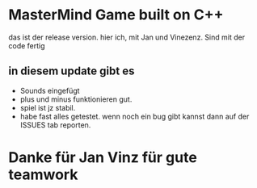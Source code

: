 # MasterMind Game built on C++
das ist der release version. hier ich, mit Jan und Vinezenz. Sind mit der code fertig

## in diesem update gibt es

- Sounds eingefügt
- plus und minus funktionieren gut.
- spiel ist jz stabil.
- habe fast alles getestet. wenn noch ein bug gibt kannst dann auf der ISSUES tab reporten.


# Danke für Jan Vinz für gute teamwork
